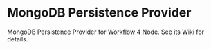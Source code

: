 # MongoDB Persistence Provider

MongoDB Persistence Provider for [Workflow 4 Node](https://github.com/workflow-4-node/workflow-4-node). See its Wiki for details.